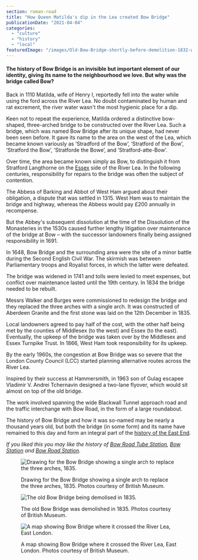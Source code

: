 ```yaml
---
section: roman-road
title: "How Queen Matilda's dip in the Lea created Bow Bridge"
publicationDate: "2021-04-04"
categories: 
  - "culture"
  - "history"
  - "local"
featuredImage: "/images/Old-Bow-Bridge-shortly-before-demolition-1832-web.jpg"
---
```


#### The history of Bow Bridge is an invisible but important element of our identity, giving its name to the neighbourhood we love. But why was the bridge called Bow?

Back in 1110 Matilda, wife of Henry I, reportedly fell into the water while using the ford across the River Lea. No doubt contaminated by human and rat excrement, the river water wasn't the most hygienic place for a dip.

Keen not to repeat the experience, Matilda ordered a distinctive bow-shaped, three-arched bridge to be constructed over the River Lea. Such a bridge, which was named Bow Bridge after its unique shape, had never been seen before. It gave its name to the area on the west of the Lea, which became known variously as ‘Stradford of the Bow’, ‘Stratford of the Bow’, ‘Stratford the Bow’, ‘Stratforde the Bowe’, and ‘Stratford-atte-Bow’.

Over time, the area became known simply as Bow, to distinguish it from Stratford Langthorne on the [Essex](https://romanroadlondon.com/is-essex-cockney/) side of the River Lea. In the following centuries, responsibility for repairs to the bridge was often the subject of contention.

The Abbess of Barking and Abbot of West Ham argued about their obligation, a dispute that was settled in 1315. West Ham was to maintain the bridge and highway, whereas the Abbess would pay £200 annually in recompense.

But the Abbey's subsequent dissolution at the time of the Dissolution of the Monasteries in the 1530s caused further lengthy litigation over maintenance of the bridge at Bow – with the successor landowners finally being assigned responsibility in 1691.

In 1648, Bow Bridge and the surrounding area were the site of a minor battle during the Second English Civil War. The skirmish was between Parliamentary troops and Royalist forces, in which the latter were defeated.

The bridge was widened in 1741 and tolls were levied to meet expenses, but conflict over maintenance lasted until the 19th century. In 1834 the bridge needed to be rebuilt.

Messrs Walker and Burges were commissioned to redesign the bridge and they replaced the three arches with a single arch. It was constructed of Aberdeen Granite and the first stone was laid on the 12th December in 1835.

Local landowners agreed to pay half of the cost, with the other half being met by the counties of Middlesex (to the west) and Essex (to the east). Eventually, the upkeep of the bridge was taken over by the Middlesex and Essex Turnpike Trust. In 1866, West Ham took responsibility for its upkeep.

By the early 1960s, the congestion at Bow Bridge was so severe that the London County Council (LCC) started planning alternative routes across the River Lea.

Inspired by their success at Hammersmith, in 1963 son of Gulag escapee Vladimir V. Andrei Tchernavin designed a two-lane flyover, which would sit almost on top of the old bridge.

The work involved spanning the wide Blackwall Tunnel approach road and the traffic interchange with Bow Road, in the form of a large roundabout.

The history of Bow Bridge and how it was so-named may be nearly a thousand years old, but both the bridge (in some form) and its name have remained to this day and form an integral part of the [history of the East End](https://romanroadlondon.com/little-history-of-the-east-end-dee-gordon-book-review/).

_If you liked this you may like the history of [Bow Road Tube Station](https://romanroadlondon.com/bow-road-tube-station-history/), [Bow Station](https://romanroadlondon.com/bow-station-history/) and [Bow Road Station](https://romanroadlondon.com/bow-road-railway-station-history/)._

<figure>

![Drawing for the Bow Bridge showing a single arch to replace the three arches, 1835.](/images/Drawing-New-Bow-Bridge-1835-1024x832.jpg)

<figcaption>

Drawing for the Bow Bridge showing a single arch to replace the three arches, 1835. Photos courtesy of British Museum.

</figcaption>

</figure>

<figure>

![The old Bow Bridge being demolised in 1835.](/images/Old-Bow-Bridge-demolition-1835-1024x849.jpg)

<figcaption>

The old Bow Bridge was demolished in 1835. Photos courtesy of British Museum.

</figcaption>

</figure>

<figure>

![A map showing Bow Bridge where it crossed the River Lea, East London.](/images/Bow-Bridge-John-Rocques-map-London-1747-1024x682.jpg)

<figcaption>

A map showing Bow Bridge where it crossed the River Lea, East London. Photos courtesy of British Museum.

</figcaption>

</figure>
